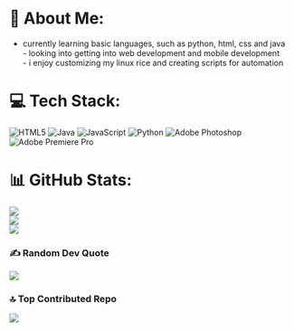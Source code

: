 # 💫 About Me:
- currently learning basic languages, such as python, html, css and java<br>- looking into getting into web development and mobile development<br>- i enjoy customizing my linux rice and creating scripts for automation


# 💻 Tech Stack:
![HTML5](https://img.shields.io/badge/html5-%23E34F26.svg?style=for-the-badge&logo=html5&logoColor=white) ![Java](https://img.shields.io/badge/java-%23ED8B00.svg?style=for-the-badge&logo=openjdk&logoColor=white) ![JavaScript](https://img.shields.io/badge/javascript-%23323330.svg?style=for-the-badge&logo=javascript&logoColor=%23F7DF1E) ![Python](https://img.shields.io/badge/python-3670A0?style=for-the-badge&logo=python&logoColor=ffdd54) ![Adobe Photoshop](https://img.shields.io/badge/adobe%20photoshop-%2331A8FF.svg?style=for-the-badge&logo=adobe%20photoshop&logoColor=white) ![Adobe Premiere Pro](https://img.shields.io/badge/Adobe%20Premiere%20Pro-9999FF.svg?style=for-the-badge&logo=Adobe%20Premiere%20Pro&logoColor=white)
# 📊 GitHub Stats:
![](https://github-readme-stats.vercel.app/api?username=kanade&theme=tokyonight&hide_border=false&include_all_commits=true&count_private=false)<br/>
![](https://github-readme-streak-stats.herokuapp.com/?user=kanade&theme=tokyonight&hide_border=false)<br/>
![](https://github-readme-stats.vercel.app/api/top-langs/?username=kanade&theme=tokyonight&hide_border=false&include_all_commits=true&count_private=false&layout=compact)

### ✍️ Random Dev Quote
![](https://quotes-github-readme.vercel.app/api?type=horizontal&theme=tokyonight)

### 🔝 Top Contributed Repo
![](https://github-contributor-stats.vercel.app/api?username=kanade&limit=5&theme=tokyonight&combine_all_yearly_contributions=true)

<!-- Proudly created with GPRM ( https://gprm.itsvg.in ) -->
